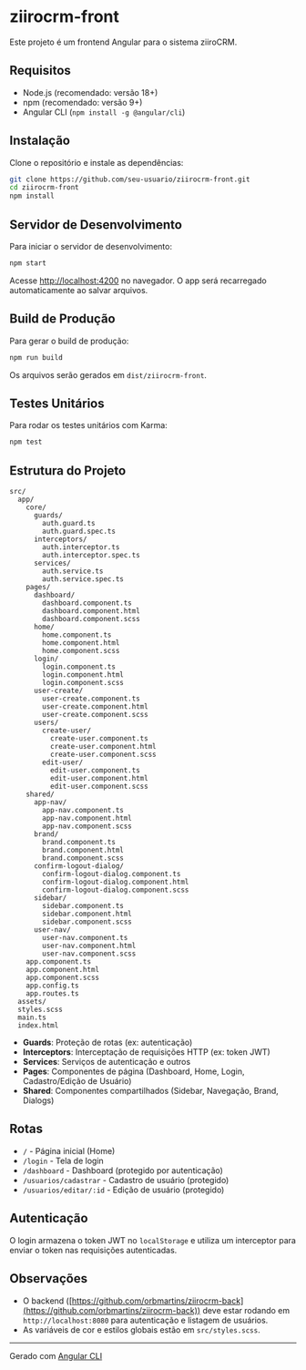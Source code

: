 # ziirocrm-front

Este projeto é um frontend Angular para o sistema ziiroCRM.

## Requisitos

- Node.js (recomendado: versão 18+)
- npm (recomendado: versão 9+)
- Angular CLI (`npm install -g @angular/cli`)

## Instalação

Clone o repositório e instale as dependências:

```sh
git clone https://github.com/seu-usuario/ziirocrm-front.git
cd ziirocrm-front
npm install
```

## Servidor de Desenvolvimento

Para iniciar o servidor de desenvolvimento:

```sh
npm start
```

Acesse [http://localhost:4200](http://localhost:4200) no navegador. O app será recarregado automaticamente ao salvar arquivos.

## Build de Produção

Para gerar o build de produção:

```sh
npm run build
```

Os arquivos serão gerados em `dist/ziirocrm-front`.

## Testes Unitários

Para rodar os testes unitários com Karma:

```sh
npm test
```

## Estrutura do Projeto

```
src/
  app/
    core/
      guards/
        auth.guard.ts
        auth.guard.spec.ts
      interceptors/
        auth.interceptor.ts
        auth.interceptor.spec.ts
      services/
        auth.service.ts
        auth.service.spec.ts
    pages/
      dashboard/
        dashboard.component.ts
        dashboard.component.html
        dashboard.component.scss
      home/
        home.component.ts
        home.component.html
        home.component.scss
      login/
        login.component.ts
        login.component.html
        login.component.scss
      user-create/
        user-create.component.ts
        user-create.component.html
        user-create.component.scss
      users/
        create-user/
          create-user.component.ts
          create-user.component.html
          create-user.component.scss
        edit-user/
          edit-user.component.ts
          edit-user.component.html
          edit-user.component.scss
    shared/
      app-nav/
        app-nav.component.ts
        app-nav.component.html
        app-nav.component.scss
      brand/
        brand.component.ts
        brand.component.html
        brand.component.scss
      confirm-logout-dialog/
        confirm-logout-dialog.component.ts
        confirm-logout-dialog.component.html
        confirm-logout-dialog.component.scss
      sidebar/
        sidebar.component.ts
        sidebar.component.html
        sidebar.component.scss
      user-nav/
        user-nav.component.ts
        user-nav.component.html
        user-nav.component.scss
    app.component.ts
    app.component.html
    app.component.scss
    app.config.ts
    app.routes.ts
  assets/
  styles.scss
  main.ts
  index.html
```

- **Guards**: Proteção de rotas (ex: autenticação)
- **Interceptors**: Interceptação de requisições HTTP (ex: token JWT)
- **Services**: Serviços de autenticação e outros
- **Pages**: Componentes de página (Dashboard, Home, Login, Cadastro/Edição de Usuário)
- **Shared**: Componentes compartilhados (Sidebar, Navegação, Brand, Dialogs)

## Rotas

- `/` - Página inicial (Home)
- `/login` - Tela de login
- `/dashboard` - Dashboard (protegido por autenticação)
- `/usuarios/cadastrar` - Cadastro de usuário (protegido)
- `/usuarios/editar/:id` - Edição de usuário (protegido)

## Autenticação

O login armazena o token JWT no `localStorage` e utiliza um interceptor para enviar o token nas requisições autenticadas.

## Observações

- O backend ([https://github.com/orbmartins/ziirocrm-back](https://github.com/orbmartins/ziirocrm-back)) deve estar rodando em `http://localhost:8080` para autenticação e listagem de usuários.
- As variáveis de cor e estilos globais estão em `src/styles.scss`.

---

Gerado com [Angular CLI](https://angular.dev/tools/cli)
